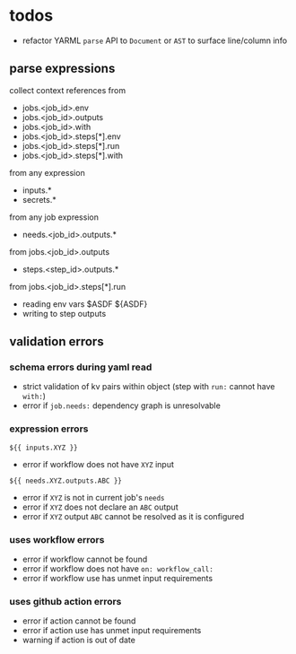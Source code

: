 # todos

- refactor YARML `parse` API to `Document` or `AST` to surface line/column info

## parse expressions

collect context references from

- jobs.<job_id>.env
- jobs.<job_id>.outputs
- jobs.<job_id>.with
- jobs.<job_id>.steps[*].env
- jobs.<job_id>.steps[*].run
- jobs.<job_id>.steps[*].with

from any expression

- inputs.\*
- secrets.\*

from any job expression

- needs.<job_id>.outputs.\*

from jobs.<job_id>.outputs

- steps.<step_id>.outputs.\*

from jobs.<job_id>.steps[*].run

- reading env vars $ASDF ${ASDF}
- writing to step outputs

## validation errors

### schema errors during yaml read

- strict validation of kv pairs within object (step with `run:` cannot have `with:`)
- error if `job.needs:` dependency graph is unresolvable

### expression errors

`${{ inputs.XYZ }}`

- error if workflow does not have `XYZ` input

`${{ needs.XYZ.outputs.ABC }}`

- error if `XYZ` is not in current job's `needs`
- error if `XYZ` does not declare an `ABC` output
- error if `XYZ` output `ABC` cannot be resolved as it is configured

### uses workflow errors

- error if workflow cannot be found
- error if workflow does not have `on: workflow_call:`
- error if workflow use has unmet input requirements

### uses github action errors

- error if action cannot be found
- error if action use has unmet input requirements
- warning if action is out of date
